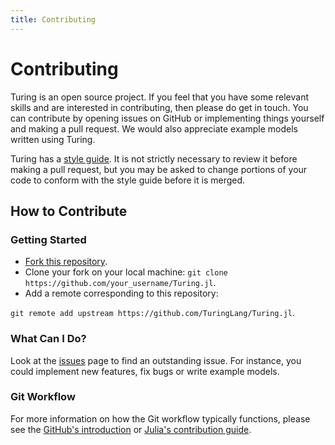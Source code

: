 ```yaml
---
title: Contributing
---
```


<a id='Contributing'></a>

<a id='Contributing-1'></a>

# Contributing


Turing is an open source project. If you feel that you have some relevant skills and are interested in contributing, then please do get in touch. You can contribute by opening issues on GitHub or implementing things yourself and making a pull request. We would also appreciate example models written using Turing.


Turing has a [style guide]({{site.baseurl}}/docs/contributing/style-guide). It is not strictly necessary to review it before making a pull request, but you may be asked to change portions of your code to conform with the style guide before it is merged.


<a id='How-to-Contribute'></a>

<a id='How-to-Contribute-1'></a>

## How to Contribute


<a id='Getting-Started'></a>

<a id='Getting-Started-1'></a>

### Getting Started


  * [Fork this repository](https://github.com/TuringLang/Turing.jl#fork-destination-box).
  * Clone your fork on your local machine: `git clone https://github.com/your_username/Turing.jl`.
  * Add a remote corresponding to this repository:


`git remote add upstream https://github.com/TuringLang/Turing.jl`.


<a id='What-Can-I-Do?'></a>

<a id='What-Can-I-Do?-1'></a>

### What Can I Do?


Look at the [issues](https://github.com/TuringLang/Turing.jl/issues) page to find an outstanding issue. For instance, you could implement new features, fix bugs or write example models.


<a id='Git-Workflow'></a>

<a id='Git-Workflow-1'></a>

### Git Workflow


For more information on how the Git workflow typically functions, please see the [GitHub's introduction](https://guides.github.com/introduction/flow/) or [Julia's contribution guide](https://github.com/JuliaLang/julia/blob/master/CONTRIBUTING.md).

